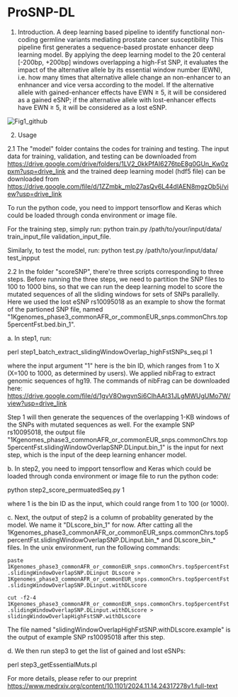 # ProSNP-DL

1. Introduction.
A deep learning based pipeline to identify functional non-coding germline variants mediating prostate cancer susceptibility 
This pipeline first generates a sequence-based prostate enhancer deep learning model. By applying the deep learning model to the 20 centeral [-200bp, +200bp] windows overlapping a high-Fst SNP, it evaluates the impact of the alternative allele by its essential window number (EWN), i.e. how many times that alternative allele change an non-enhancer to an enhnancer and vice versa according to the model. If the alternative allele with gained-enhancer effects have EWN ≥ 5, it will be considered as a gained eSNP; if the alternative allele with lost-enhancer effects have EWN ≥ 5, it will be considered as a lost eSNP.

![Fig1_github](https://github.com/user-attachments/assets/5d0a0740-08d4-44a3-8bab-6ac94572553c)


2. Usage
   
2.1 The "model" folder contains the codes for training and testing. The input data for training, validation, and testing can be downloaded from https://drive.google.com/drive/folders/1LV2_0kkPfAI6276tpE8g0GUn_Kw0zpxm?usp=drive_link 
and the trained deep learning model (hdf5 file) can be downloaded from https://drive.google.com/file/d/1ZZmbk_mIp27asQv6L44dlAEN8mgzOb5j/view?usp=drive_link

To run the python code, you need to impport tensorflow and Keras which could be loaded through conda environment or image file. 

For the training step, simply run: python train.py /path/to/your/input/data/ train_input_file validation_input_file. 

Similarly, to test the model, run: python test.py /path/to/your/input/data/ test_inpput

2.2 In the folder "scoreSNP", there're three scripts corresponding to three steps. Before running the three steps, we need to partition the SNP files to 100 to 1000 bins, so that we can run the deep learning model to score the mutated sequences of all the sliding windows for sets of SNPs parallelly. Here we used the lost eSNP rs10095018 as an example to show the format of the partioned SNP file, named "1Kgenomes_phase3_commonAFR_or_commonEUR_snps.commonChrs.top5percentFst.bed.bin_1".
  
a. In step1, run: 

perl step1_batch_extract_slidingWindowOverlap_highFstSNPs_seq.pl 1

where the input argument "1" here is the bin ID, which ranges from 1 to X (X=100 to 1000, as determined by users). We applied nibFrag to extract genomic   sequences of hg19. The commands of nibFrag can be downloaded here: https://drive.google.com/file/d/1gvV8OwgvnSi6CIhAAt31JLgMWUgUMo7W/view?usp=drive_link

Step 1 will then generate the sequences of the overlapping 1-KB windows of the SNPs with mutated sequences as well. For the example SNP rs10095018, the output file "1Kgenomes_phase3_commonAFR_or_commonEUR_snps.commonChrs.top5percentFst.slidingWindowOverlapSNP.DLinput.bin_1" is the input for next step, which is the input of the deep learning enhancer model.

b. In step2, you need to impport tensorflow and Keras which could be loaded through conda environment or image file to run the python code:

python step2_score_permuatedSeq.py 1

where 1 is the bin ID as the input, which could range from 1 to 100 (or 1000).

c. Next, the output of step2 is a column of probablity generated by the model. We name it "DLscore_bin_1" for now. After catting all the 1Kgenomes_phase3_commonAFR_or_commonEUR_snps.commonChrs.top5percentFst.slidingWindowOverlapSNP.DLinput.bin_* and DLscore_bin_* files. In the unix environment, run the following commands:

`paste 1Kgenomes_phase3_commonAFR_or_commonEUR_snps.commonChrs.top5percentFst.slidingWindowOverlapSNP.DLinput DLscore > 1Kgenomes_phase3_commonAFR_or_commonEUR_snps.commonChrs.top5percentFst.slidingWindowOverlapSNP.DLinput.withDLscore`
  
`cut -f2-4 1Kgenomes_phase3_commonAFR_or_commonEUR_snps.commonChrs.top5percentFst.slidingWindowOverlapSNP.DLinput.withDLscore > slidingWindowOverlapHighFstSNP.withDLscore`
  
The file named "slidingWindowOverlapHighFstSNP.withDLscore.example" is the output of example SNP rs10095018 after this step.

d. We then run step3 to get the list of gained and lost eSNPs:

   perl step3_getEssentialMuts.pl

For more details, please refer to our preprint https://www.medrxiv.org/content/10.1101/2024.11.14.24317278v1.full-text
